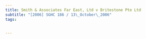 ```yaml
---
title: Smith & Associates Far East, Ltd v Britestone Pte Ltd 
subtitle: "[2006] SGHC 186 / 13\_October\_2006"
tags:


---
```


